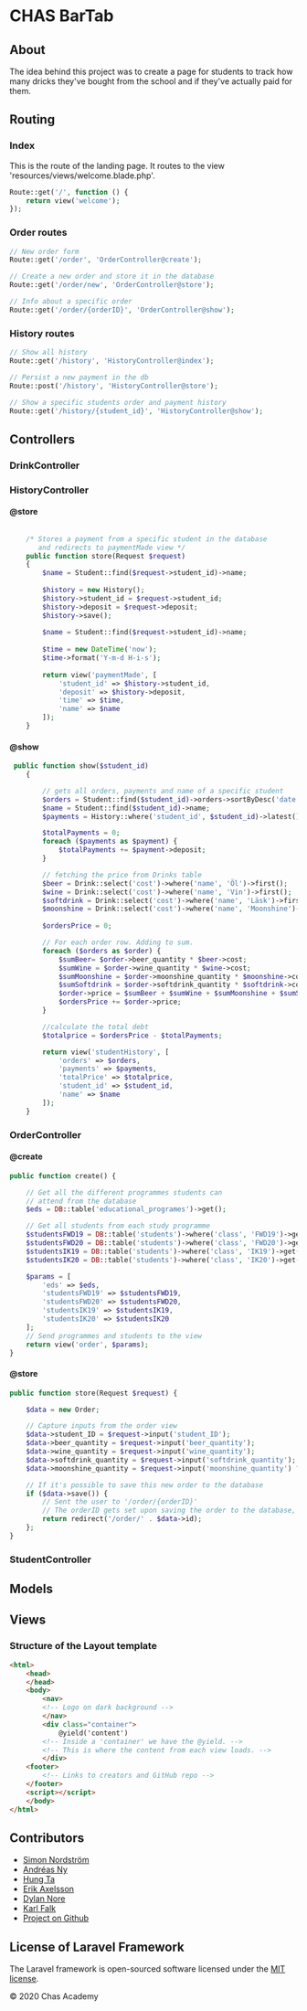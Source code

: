 # CHAS BarTab

## About

The idea behind this project was to create a page for students to track how many
dricks they've bought from the school and if they've actually paid for them.

## Routing

### Index

This is the route of the landing page. It routes to the view 'resources/views/welcome.blade.php'.

```php
Route::get('/', function () {
    return view('welcome');
});
```

### Order routes

```php
// New order form
Route::get('/order', 'OrderController@create');

// Create a new order and store it in the database
Route::get('/order/new', 'OrderController@store');

// Info about a specific order
Route::get('/order/{orderID}', 'OrderController@show');
```

### History routes
```php
// Show all history
Route::get('/history', 'HistoryController@index');

// Persist a new payment in the db
Route::post('/history', 'HistoryController@store');

// Show a specific students order and payment history
Route::get('/history/{student_id}', 'HistoryController@show');
```

## Controllers

### DrinkController

### HistoryController

#### @store
```php

    /* Stores a payment from a specific student in the database
       and redirects to paymentMade view */
    public function store(Request $request)
    {
        $name = Student::find($request->student_id)->name;
        
        $history = new History();
        $history->student_id = $request->student_id;
        $history->deposit = $request->deposit;
        $history->save();
       
        $name = Student::find($request->student_id)->name;
        
        $time = new DateTime('now');
        $time->format('Y-m-d H-i-s');
        
        return view('paymentMade', [
            'student_id' => $history->student_id,
            'deposit' => $history->deposit,
            'time' => $time,
            'name' => $name
        ]);
    }

```

#### @show

```php
 public function show($student_id)
    {

        // gets all orders, payments and name of a specific student
        $orders = Student::find($student_id)->orders->sortByDesc('date');
        $name = Student::find($student_id)->name;
        $payments = History::where('student_id', $student_id)->latest()->get();

        $totalPayments = 0;
        foreach ($payments as $payment) {
            $totalPayments += $payment->deposit;
        }

        // fetching the price from Drinks table
        $beer = Drink::select('cost')->where('name', 'Öl')->first();
        $wine = Drink::select('cost')->where('name', 'Vin')->first();
        $softdrink = Drink::select('cost')->where('name', 'Läsk')->first();
        $moonshine = Drink::select('cost')->where('name', 'Moonshine')->first();
        
        $ordersPrice = 0;

        // For each order row. Adding to sum.
        foreach ($orders as $order) {
            $sumBeer= $order->beer_quantity * $beer->cost;
            $sumWine = $order->wine_quantity * $wine->cost;
            $sumMoonshine = $order->moonshine_quantity * $moonshine->cost;
            $sumSoftdrink = $order->softdrink_quantity * $softdrink->cost;
            $order->price = $sumBeer + $sumWine + $sumMoonshine + $sumSoftdrink;
            $ordersPrice += $order->price;
        }

        //calculate the total debt
        $totalprice = $ordersPrice - $totalPayments;

        return view('studentHistory', [
            'orders' => $orders,
            'payments' => $payments,
            'totalPrice' => $totalprice,
            'student_id' => $student_id,
            'name' => $name
        ]);
    }
```

### OrderController

#### @create

```php
public function create() {

    // Get all the different programmes students can
    // attend from the database
    $eds = DB::table('educational_programes')->get();

    // Get all students from each study programme
    $studentsFWD19 = DB::table('students')->where('class', 'FWD19')->get();
    $studentsFWD20 = DB::table('students')->where('class', 'FWD20')->get();
    $studentsIK19 = DB::table('students')->where('class', 'IK19')->get();
    $studentsIK20 = DB::table('students')->where('class', 'IK20')->get();

    $params = [
        'eds' => $eds,
        'studentsFWD19' => $studentsFWD19,
        'studentsFWD20' => $studentsFWD20,
        'studentsIK19' => $studentsIK19,
        'studentsIK20' => $studentsIK20
    ];
    // Send programmes and students to the view
    return view('order', $params);
}
```

#### @store

```php
public function store(Request $request) {

    $data = new Order;

    // Capture inputs from the order view
    $data->student_ID = $request->input('student_ID');
    $data->beer_quantity = $request->input('beer_quantity');
    $data->wine_quantity = $request->input('wine_quantity');
    $data->softdrink_quantity = $request->input('softdrink_quantity');
    $data->moonshine_quantity = $request->input('moonshine_quantity') ?? 0;

    // If it's possible to save this new order to the database
    if ($data->save()) {
        // Sent the user to '/order/{orderID}'
        // The orderID gets set upon saving the order to the database, hence the if-case
        return redirect('/order/' . $data->id);
    };
}
```

### StudentController

## Models

## Views

### Structure of the Layout template

```html
<html>
    <head>
    </head>
    <body>
        <nav>
        <!-- Logo on dark background -->
        </nav>
        <div class="container">
            @yield('content')
        <!-- Inside a 'container' we have the @yield. -->
        <!-- This is where the content from each view loads. -->
        </div>
    <footer>
        <!-- Links to creators and GitHub repo -->
    </footer>
    <script></script>
    </body>
</html>
```

## Contributors

- [Simon Nordström](https://github.com/SimonNord)
- [Andréas Ny](https://github.com/andreasnyh)
- [Hung Ta](https://github.com/ByHT)
- [Erik Axelsson](https://github.com/erax83)
- [Dylan Nore](https://github.com/DylanNore)
- [Karl Falk](https://github.com/Voldakka)
- [Project on Github](https://github.com/andreasnyh/ChasStudentDebt)

## License of Laravel Framework

The Laravel framework is open-sourced software licensed under the [MIT license](https://opensource.org/licenses/MIT).

&copy; 2020 Chas Academy
